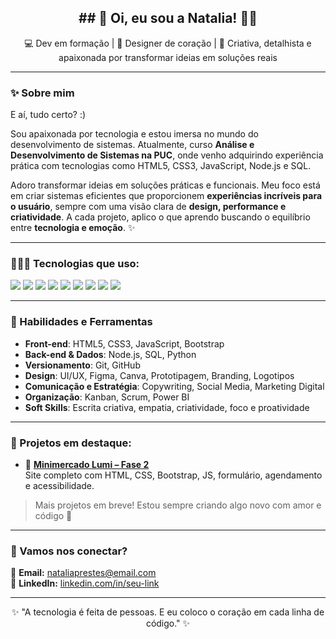 <h2 align="center">## 🌸 Oi, eu sou a Natalia! 👋🌸</h2>
<p align="center">💻 Dev em formação | 🎨 Designer de coração | 🚀 Criativa, detalhista e apaixonada por transformar ideias em soluções reais</p>

---

### ✨ Sobre mim

E aí, tudo certo? :)

Sou apaixonada por tecnologia e estou imersa no mundo do desenvolvimento de sistemas. Atualmente, curso **Análise e Desenvolvimento de Sistemas na PUC**, onde venho adquirindo experiência prática com tecnologias como HTML5, CSS3, JavaScript, Node.js e SQL.

Adoro transformar ideias em soluções práticas e funcionais. Meu foco está em criar sistemas eficientes que proporcionem **experiências incríveis para o usuário**, sempre com uma visão clara de **design, performance e criatividade**. A cada projeto, aplico o que aprendo buscando o equilíbrio entre **tecnologia e emoção**. ✨

---

### 👩🏻‍💻 Tecnologias que uso:

<img src="https://img.shields.io/badge/HTML5-E34F26?style=for-the-badge&logo=html5&logoColor=fff"/>
<img src="https://img.shields.io/badge/CSS3-FF69B4?style=for-the-badge&logo=css3&logoColor=fff"/>
<img src="https://img.shields.io/badge/JavaScript-F7DF1E?style=for-the-badge&logo=javascript&logoColor=000"/>
<img src="https://img.shields.io/badge/Node.js-3C873A?style=for-the-badge&logo=node.js&logoColor=fff"/>
<img src="https://img.shields.io/badge/SQL-ffb6c1?style=for-the-badge&logo=mysql&logoColor=000"/>
<img src="https://img.shields.io/badge/Python-ffd1dc?style=for-the-badge&logo=python&logoColor=000"/>
<img src="https://img.shields.io/badge/GitHub-ff69b4?style=for-the-badge&logo=github&logoColor=000"/>
<img src="https://img.shields.io/badge/Canva-FF69B4?style=for-the-badge&logo=canva&logoColor=fff"/>
<img src="https://img.shields.io/badge/Figma-e0aaff?style=for-the-badge&logo=figma&logoColor=000"/>

---

### 🌟 Habilidades e Ferramentas

- **Front-end**: HTML5, CSS3, JavaScript, Bootstrap  
- **Back-end & Dados**: Node.js, SQL, Python  
- **Versionamento**: Git, GitHub  
- **Design**: UI/UX, Figma, Canva, Prototipagem, Branding, Logotipos  
- **Comunicação e Estratégia**: Copywriting, Social Media, Marketing Digital  
- **Organização**: Kanban, Scrum, Power BI  
- **Soft Skills**: Escrita criativa, empatia, criatividade, foco e proatividade  

---

### 💼 Projetos em destaque:

- 🔗 [**Minimercado Lumi – Fase 2**](https://nataliaprs.github.io/minimercado-lumi-fase2/)  
  Site completo com HTML, CSS, Bootstrap, JS, formulário, agendamento e acessibilidade.

> Mais projetos em breve! Estou sempre criando algo novo com amor e código 💌

---

### 🌷 Vamos nos conectar?

📧 **Email:** nataliaprestes@email.com  
🔗 **LinkedIn:** [linkedin.com/in/seu-link](https://www.linkedin.com/in/seu-link)

---

<p align="center">✨ "A tecnologia é feita de pessoas. E eu coloco o coração em cada linha de código." ✨</p>
